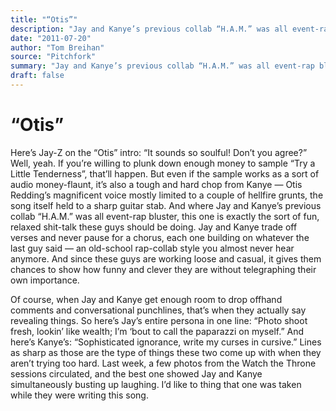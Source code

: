 ```yaml
---
title: "“Otis”"
description: "Jay and Kanye’s previous collab “H.A.M.” was all event-rap bluster, this one is exactly the sort of fun, relaxed shit-talk these guys should be doing. Here’s Jay’s entire persona in one line: “Photo s..."
date: "2011-07-20"
author: "Tom Breihan"
source: "Pitchfork"
summary: "Jay and Kanye’s previous collab “H.A.M.” was all event-rap bluster, this one is exactly the sort of fun, relaxed shit-talk these guys should be doing. Here’s Jay’s entire persona in one line: “Photo shoot fresh, lookin’ like wealth; I’m ‘bout to call the paparazzi on myself.” And here’s Kanya’s: “Sophisticated ignorance, write my curses in cursive.”"
draft: false
---
```


# “Otis”

Here’s Jay-Z on the “Otis” intro: “It sounds so soulful! Don’t you agree?” Well, yeah. If you’re willing to plunk down enough money to sample “Try a Little Tenderness”, that’ll happen. But even if the sample works as a sort of audio money-flaunt, it’s also a tough and hard chop from Kanye — Otis Redding’s magnificent voice mostly limited to a couple of hellfire grunts, the song itself held to a sharp guitar stab. And where Jay and Kanye’s previous collab “H.A.M.” was all event-rap bluster, this one is exactly the sort of fun, relaxed shit-talk these guys should be doing. Jay and Kanye trade off verses and never pause for a chorus, each one building on whatever the last guy said — an old-school rap-collab style you almost never hear anymore. And since these guys are working loose and casual, it gives them chances to show how funny and clever they are without telegraphing their own importance.

Of course, when Jay and Kanye get enough room to drop offhand comments and conversational punchlines, that’s when they actually say revealing things. So here’s Jay’s entire persona in one line: “Photo shoot fresh, lookin’ like wealth; I’m ‘bout to call the paparazzi on myself.” And here’s Kanye’s: “Sophisticated ignorance, write my curses in cursive.” Lines as sharp as those are the type of things these two come up with when they aren’t trying too hard. Last week, a few photos from the Watch the Throne sessions circulated, and the best one showed Jay and Kanye simultaneously busting up laughing. I’d like to thing that one was taken while they were writing this song.
